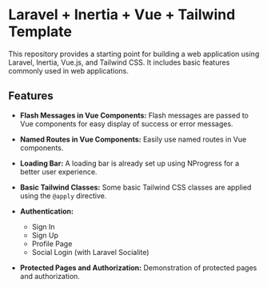 # Laravel + Inertia + Vue + Tailwind Template

This repository provides a starting point for building a web application using Laravel, Inertia, Vue.js, and Tailwind CSS. It includes basic features commonly used in web applications.

## Features

- **Flash Messages in Vue Components:** Flash messages are passed to Vue components for easy display of success or error messages.

- **Named Routes in Vue Components:** Easily use named routes in Vue components.

- **Loading Bar:** A loading bar is already set up using NProgress for a better user experience.

- **Basic Tailwind Classes:** Some basic Tailwind CSS classes are applied using the `@apply` directive.

- **Authentication:**
  - Sign In
  - Sign Up
  - Profile Page
  - Social Login (with Laravel Socialite)

- **Protected Pages and Authorization:** Demonstration of protected pages and authorization.

